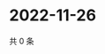 # 2022-11-26

共 0 条

<!-- BEGIN WEIBO -->
<!-- 最后更新时间 Sat Nov 26 2022 21:20:26 GMT+0800 (China Standard Time) -->

<!-- END WEIBO -->

